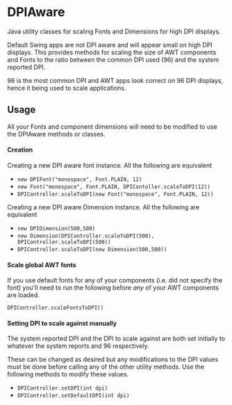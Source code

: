 DPIAware
========

Java utility classes for scaling Fonts and Dimensions for high DPI displays.

Default Swing apps are not DPI aware and will appear small on high DPI displays.
This provides methods for scaling the size of AWT components and Fonts to the ratio
between the common DPI used (96) and the system reported DPI.

96 is the most common DPI and AWT apps look correct on 96 DPI displays, hence
it being used to scale applications.


Usage
-----
All your Fonts and component dimensions will need to be modified to use the DPIAware
methods or classes.

#### Creation ####
Creating a new DPI aware font instance. All the following are equivalent

* `new DPIFont("monospace", Font.PLAIN, 12)`
* `new Font("monospace", Font.PLAIN, DPIContoller.scaleToDPI(12))`
* `DPIController.scaleToDPI(new Font("monospace", Font.PLAIN, 12))`

Creating a new DPI aware Dimension instance. All the following are equivalent

* `new DPIDimension(500,500)`
* `new Dimension(DPIController.scaleToDPI(500), DPIController.scaleToDPI(500))`
* `DPIController.scaleToDPI(new Dimension(500,500))`


#### Scale global AWT fonts ####
If you use default fonts for any of your components (i.e. did not specify the font)
you'll need to run the following before _any_ of your AWT components are loaded.

`DPIController.scaleFontsToDPI()`


#### Setting DPI to scale against manually ####
The system reported DPI and the DPI to scale against are both set initially
to whatever the system reports and 96 respectively.

These can be changed as desired but any modifications to the DPI values must be
done before calling any of the other utility methods. Use the following methods
to modify these values.

* `DPIController.setDPI(int dpi)`
* `DPIController.setDefaultDPI(int dpi)`
